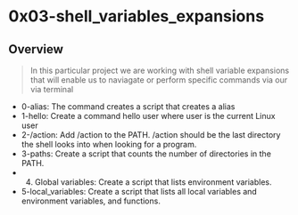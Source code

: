 # 0x03-shell_variables_expansions
## Overview
> In this particular project we are working with shell variable expansions that will enable us to naviagate or perform specific commands via our via terminal
* 0-alias: The command creates a script that creates a alias
* 1-hello: Create a command hello user where user is the current Linux user
* 2-/action: Add /action to the PATH. /action should be the last directory the shell looks into when looking for a program.
* 3-paths: Create a script that counts the number of directories in the PATH.
* 4. Global variables: Create a script that lists environment variables.
* 5-local_variables: Create a script that lists all local variables and environment variables, and functions. 
